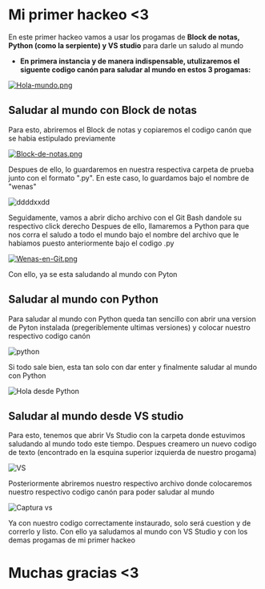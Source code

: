 # Mi primer hackeo <3
En este primer hackeo vamos a usar los progamas de **Block de notas, Python (como la serpiente) y VS studio** para darle un saludo al mundo 


- **En primera instancia y de manera indispensable, utulizaremos el siguente codigo canón para saludar al mundo en estos 3 progamas:**

[![Hola-mundo.png](https://i.postimg.cc/YC85pR97/Hola-mundo.png)](https://postimg.cc/VJrGgjnZ)


## Saludar al mundo con Block de notas

Para esto, abriremos el Block de notas y copiaremos el codigo canón que se habia estipulado previamente 

[![Block-de-notas.png](https://i.postimg.cc/Rh9dJrsD/Block-de-notas.png)](https://postimg.cc/YGnYTPw6)

Despues de ello, lo guardaremos en nuestra respectiva carpeta de prueba junto con el formato ".py". En este caso, lo guardamos bajo el nombre de "wenas"

![ddddxxdd](https://github.com/AnonymusconH/Miprimerhackeo/assets/142249565/2774d791-24a0-4ec3-a94d-5a493d519500)



Seguidamente, vamos a abrir dicho archivo con el Git Bash dandole su respectivo click derecho
Despues de ello, llamaremos a Python para que nos corra el saludo a todo el mundo bajo el nombre del archivo que le habiamos puesto anteriormente bajo el codigo .py

[![Wenas-en-Git.png](https://i.postimg.cc/13LjRdQL/Wenas-en-Git.png)](https://postimg.cc/RWLRXXqR)

Con ello, ya se esta saludando al mundo con Pyton

## Saludar al mundo con Python

Para saludar al mundo con Python queda tan sencillo con abrir una version de Pyton instalada (pregeriblemente ultimas versiones) y colocar nuestro respectivo codigo canón

![python](https://github.com/AnonymusconH/Miprimerhackeo/assets/142249565/725e4473-16ae-40bd-91b5-5d46f05b6053)

Si todo sale bien, esta tan solo con dar enter y finalmente saludar al mundo con Python

![Hola desde Python](https://github.com/AnonymusconH/Miprimerhackeo/assets/142249565/e4737a30-9ea5-4ec8-9edc-e515688f7ad2)


## Saludar al mundo desde VS studio

Para esto, tenemos que abrir Vs Studio con la carpeta donde estuvimos saludando al mundo todo este tiempo. Despues creamero un nuevo codigo de texto (encontrado en la esquina superior izquierda de nuestro progama)

![VS](https://github.com/AnonymusconH/Miprimerhackeo/assets/142249565/7dfc548a-1a0d-49c3-8284-882ec251d45b)

Posteriormente abriremos nuestro respectivo archivo donde colocaremos nuestro respectivo codigo canón para poder saludar al mundo 

![Captura vs](https://github.com/AnonymusconH/Miprimerhackeo/assets/142249565/80ea7a64-2f47-46a4-bfef-658c1b1d9940)

Ya con nuestro codigo correctamente instaurado, solo será cuestion y de correrlo y listo. Con ello ya saludamos al mundo con VS Studio y con los demas progamas de mi primer hackeo

# Muchas gracias <3




